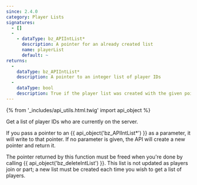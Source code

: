 ```yaml
---
since: 2.4.0
category: Player Lists
signatures:
  - []
  -
    - dataType: bz_APIIntList*
      description: A pointer for an already created list
      name: playerList
      default: ~
returns:
  -
    dataType: bz_APIIntList*
    description: A pointer to an integer list of player IDs
  - 
    dataType: bool
    description: True if the player list was created with the given pointer
---
```


{% from '_includes/api_utils.html.twig' import api_object %}

Get a list of player IDs who are currently on the server.

If you pass a pointer to an {{ api_object('bz_APIIntList*') }} as a parameter, it will write to that pointer. If no parameter is given, the API will create a new pointer and return it.

The pointer returned by this function must be freed when you're done by calling {{ api_object('bz_deleteIntList') }}. This list is not updated as players join or part; a new list must be created each time you wish to get a list of players.
